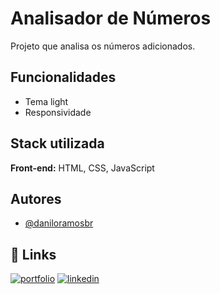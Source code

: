 # Analisador de Números
Projeto que analisa os números adicionados.




## Funcionalidades

- Tema light
- Responsividade


## Stack utilizada

**Front-end:** HTML, CSS, JavaScript



## Autores

- [@daniloramosbr](https://www.github.com/daniloramosbr)


## 🔗 Links
[![portfolio](https://img.shields.io/badge/my_portfolio-000?style=for-the-badge&logo=ko-fi&logoColor=white)](https://daniloramosbr.github.io/portfolio/)
[![linkedin](https://img.shields.io/badge/linkedin-0A66C2?style=for-the-badge&logo=linkedin&logoColor=white)](https://www.linkedin.com/in/daniloramosbr)

